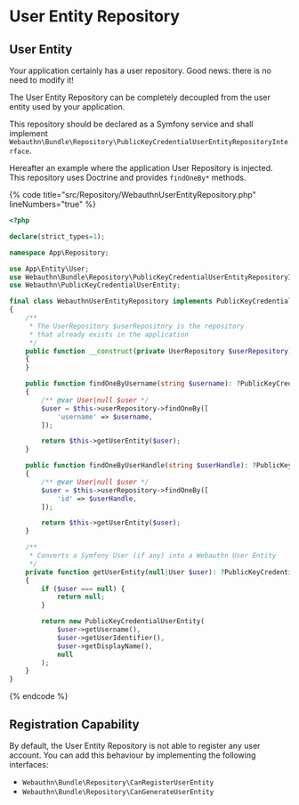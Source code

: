 # User Entity Repository

## User Entity

Your application certainly has a user repository. Good news: there is no need to modify it!

The User Entity Repository can be completely decoupled from the user entity used by your application.

This repository should be declared as a Symfony service and shall implement `Webauthn\Bundle\Repository\PublicKeyCredentialUserEntityRepositoryInterface`.

Hereafter an example where the application User Repository is injected. This repository uses Doctrine and provides `findOneBy*` methods.

{% code title="src/Repository/WebauthnUserEntityRepository.php" lineNumbers="true" %}
```php
<?php

declare(strict_types=1);

namespace App\Repository;

use App\Entity\User;
use Webauthn\Bundle\Repository\PublicKeyCredentialUserEntityRepositoryInterface;
use Webauthn\PublicKeyCredentialUserEntity;

final class WebauthnUserEntityRepository implements PublicKeyCredentialUserEntityRepositoryInterface
{
    /**
     * The UserRepository $userRepository is the repository
     * that already exists in the application
     */
    public function __construct(private UserRepository $userRepository)
    {
    }

    public function findOneByUsername(string $username): ?PublicKeyCredentialUserEntity
    {
        /** @var User|null $user */
        $user = $this->userRepository->findOneBy([
            'username' => $username,
        ]);

        return $this->getUserEntity($user);
    }

    public function findOneByUserHandle(string $userHandle): ?PublicKeyCredentialUserEntity
    {
        /** @var User|null $user */
        $user = $this->userRepository->findOneBy([
            'id' => $userHandle,
        ]);

        return $this->getUserEntity($user);
    }

    /**
     * Converts a Symfony User (if any) into a Webauthn User Entity
     */
    private function getUserEntity(null|User $user): ?PublicKeyCredentialUserEntity
    {
        if ($user === null) {
            return null;
        }

        return new PublicKeyCredentialUserEntity(
            $user->getUsername(),
            $user->getUserIdentifier(),
            $user->getDisplayName(),
            null
        );
    }
}

```
{% endcode %}

## Registration Capability

By default, the User Entity Repository is not able to register any user account. You can add this behaviour by implementing the following interfaces:

* `Webauthn\Bundle\Repository\CanRegisterUserEntity`
* `Webauthn\Bundle\Repository\CanGenerateUserEntity`
